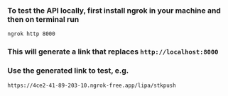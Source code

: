 ### To test the API locally, first install ngrok in your machine and then on terminal run
`ngrok http 8000`

### This will generate a link that replaces `http://localhost:8000`

### Use the generated link to test, e.g.
`https://4ce2-41-89-203-10.ngrok-free.app/lipa/stkpush`
